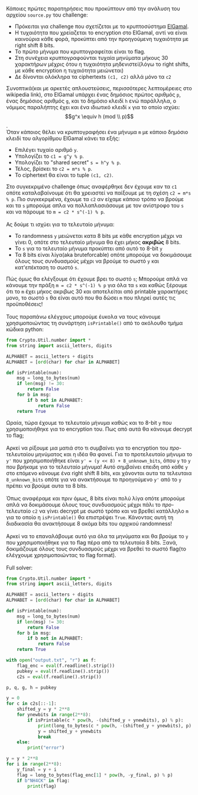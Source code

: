 Κάποιες πρώτες παρατηρήσεις που προκύπτουν από την ανάλυση του αρχείου `source.py` του challenge:
- Πρόκειται για challenge που σχετίζεται με το κρυπτοσύστημα [ElGamal](https://en.wikipedia.org/wiki/ElGamal_encryption).
- Η τυχαιότητα που χρείαζεται το encryption στο ElGamal, αντί να είναι καινούρια κάθε φορά, προκύπτει από την προηγούμενη τυχαιότητα με right shift 8 bits.
- Το πρώτο μήνυμα που κρυπτογραφείται είναι το flag.
- Στη συνέχεια κρυπτογραφούνται τυχαία μηνύματα μήκους 30 χαρακτήρων μέχρις ότου η τυχαιότητα μηδενιστεί(λόγω το right shifts, με κάθε encryption η τυχαιότητα μειώνεται)
- Δε δίνονται ολόκληρα τα ciphertexts `(c1, c2)` αλλά μόνο τα `c2`

Συνοπτικά(και με αρκετές απλουστεύσεις, περισσότερες λεπτομέρειες στο wikipedia link), στο ElGamal υπάρχει ένας δημόσιος πρώτος αριθμός `p`, ένας δημόσιος αριθμός `g`, και το δημόσιο κλειδί `h` ενώ παράλληλα, ο νόμιμος παραλήπτης έχει και ένα ιδιωτικό κλειδί `x` για το οποίο ισχύει: $$g^x \equiv h (mod \\ p)$$.\
Όταν κάποιος θέλει να κρυπτογραφήσει ένα μήνυμα `m` με κάποιο δημόσιο κλειδί του αλγορίθμου ElGamal κάνει τα εξής:
- Επιλέγει τυχαίο αριθμό `y`.
- Υπολογίζει το `c1 = g^y % p`.
- Υπολογίζει το "shared secret" `s = h^y % p`.
- Τέλος, βρίσκει το `c2 = m*s % p`.
- Το ciphertext θα είναι το tuple `(c1, c2)`.

Στο συγκεκριμένο challenge όπως αναφέρθηκε δεν έχουμε καν τα `c1` οπότε καταλαβαίνουμε ότι θα χρειαστεί να παίξουμε με τη σχέση `c2 = m*s % p`. Πιο συγκεκριμένα, έχουμε τα `c2` αν είχαμε κάποιο τρόπο να βρούμε και τα `s` μπορούμε απλα να πολλαπλασιάσουμε με τον ανίστροφο του `s` και να πάρουμε το `m = c2 * s^(-1) % p`.\
\
Ας δούμε τι ισχύει για το τελευταίο μήνυμα:
- Το randomness `y` μειώνεται κατα 8 bits με κάθε encryption μέχρι να γίνει 0, οπότε στο τελευταίο μήνυμα θα έχει μήκος **ακριβώς** 8 bits.
- Το `s` για το τελευταίο μήνυμα προκύπτει από αυτό το 8-bit `y`
- Τα 8 bits είναι λίγα(aka bruteforcable) οπότε μπορούμε να δοκιμάσουμε όλους τους συνδυασμούς μέχρι να βρούμε το σωστό `y` και κατ'επέκταση το σωστό `s`. 

Πώς όμως θα ελέγξουμε ότι έχουμε βρει το σωστό `s`; Μπορούμε απλά να κάνουμε την πράξη `m = c2 * s^(-1) % p` για όλα τα `s` και καθώς ξέρουμε ότι το `m` έχει μήκος ακριβως 30 και αποτελείται από printable χαρακτήρες μονο, το σωστό `s` θα είναι αυτό που θα δώσει `m` που πληρεί αυτές τις προϋποθέσεις!\
\
Τους παραπάνω ελέγχους μπορούμε έυκολα να τους κάνουμε χρησιμοποιώντας τη συνάρτηση `isPrintable()` από το ακόλουθο τμήμα κώδικα python:
```python
from Crypto.Util.number import *
from string import ascii_letters, digits

ALPHABET = ascii_letters + digits
ALPHABET = [ord(char) for char in ALPHABET]

def isPrintable(num):
    msg = long_to_bytes(num)
    if len(msg) != 30:
        return False
    for b in msg:
        if b not in ALPHABET:
            return False
    return True
```
Ωραία, τώρα έχουμε το τελευταίο μήνυμα καθώς και το 8-bit `y` που χρησιμοποιήθηκε για το encryption του. Πως από αυτά θα κάνουμε decrypt το flag;\
\
Αρκεί να ρίξουμε μια ματιά στο τι συμβαίνει για το encryption του *προ*-τελευταίου μηνύματος και η ιδέα θα φανεί. Για το προτελευταίο μήνυμα το `y'` που χρησιμοποιήθηκε είναι `y' = (y << 8) + 8_unknown_bits`, όπου `y` το `y` που βρήκαμε για το τελευταίο μήνυμα! Αυτό σημβαίνει επειδη από κάθε `y` στο επόμενο κάνουμε ένα right shift 8 bits, και χάνονται αυτα τα τελευταια `8_unknown_bits` οπότε για να ανακτήσουμε το προηγούμενο `y'` από το `y` πρέπει να βρούμε αυτα τα 8 bits.\
\
Όπως αναφέραμε και πριν όμως, 8 bits είναι πολύ λίγα οπότε μπορούμε απλά να δοκιμάσουμε όλους τους συνδυασμούς μέχρι πάλι το *προ*-τελευταίο `c2` να γίνει decrypt με σωστό τρόπο και να βρεθεί κατάλληλο `m` για το οποίο η `isPrintable()` θα επιστρέψει `True`. Κάνοντας αυτή τη διαδικασία θα ανακτήσουμε 8 ακόμα bits του αρχικού randomness!\
\
Αρκεί να το επαναλάβουμε αυτό για όλα τα μηνύματα και θα βρούμε το `y` που χρησιμοποιήθηκε για το flag πέρα από τα τελευταία 8 bits. Ξανά, δοκιμάζουμε όλους τους συνδυασμούς μέχρι να βρεθεί το σωστό flag(το ελέγχουμε χρησιμοποιώντας το flag format).\
\
Full solver:
```python
from Crypto.Util.number import *
from string import ascii_letters, digits

ALPHABET = ascii_letters + digits
ALPHABET = [ord(char) for char in ALPHABET]

def isPrintable(num):
    msg = long_to_bytes(num)
    if len(msg) != 30:
        return False
    for b in msg:
        if b not in ALPHABET:
            return False
    return True

with open("output.txt", "r") as f:
    flag_enc = eval(f.readline().strip())
    pubkey = eval(f.readline().strip())
    c2s = eval(f.readline().strip())

p, q, g, h = pubkey

y = 0
for c in c2s[::-1]:
    shifted_y = y * 2**8
    for ynewbits in range(2**8):
        if isPrintable(c * pow(h, -(shifted_y + ynewbits), p) % p):
            print(long_to_bytes(c * pow(h, -(shifted_y + ynewbits), p) % p))
            y = shifted_y + ynewbits
            break
    else:
        print("error")

y = y * 2**8
for i in range(2**8):
    y_final = y + i
    flag = long_to_bytes(flag_enc[1] * pow(h, -y_final, p) % p)
    if b"NH4CK" in flag:
        print(flag)

```
